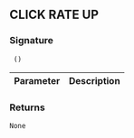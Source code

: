 ## CLICK RATE UP


### Signature

` ()`


| Parameter | Description |
| --- | --- |


### Returns

`None`